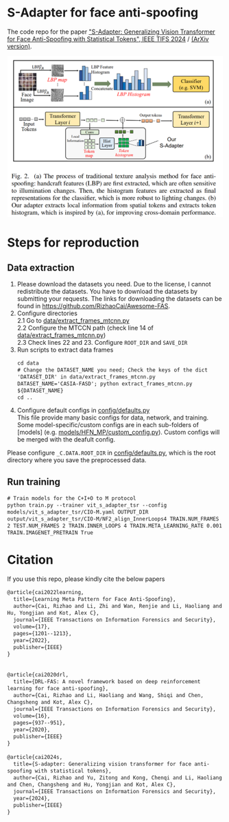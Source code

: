 # S-Adapter for face anti-spoofing
The code repo for the paper ["S-Adapter: Generalizing Vision Transformer for Face Anti-Spoofing with Statistical Tokens", IEEE TIFS 2024](https://ieeexplore.ieee.org/document/10577177)   /  [(ArXiv version)](https://arxiv.org/abs/2309.04038). 

![im](./img/s-adapter.png)
# Steps for reproduction
## Data extraction
1. Please download the datasets you need. Due to the license, I cannot redistribute the datasets. You have to download the datasets by submitting your requests. The links for downloading the datasets can be found in  https://github.com/RizhaoCai/Awesome-FAS.
2. Configure directories  
2.1 Go to [data/extract_frames_mtcnn.py](data/extract_frames_mtcnn.py)  
2.2 Configure the MTCCN path (check line 14 of [data/extract_frames_mtcnn.py](data/extract_frames_mtcnn.py))  
2.3 Check lines 22 and 23. Configure `ROOT_DIR` and `SAVE_DIR`  
3. Run scripts to extract data frames  
    ```shell
    cd data
    # Change the DATASET_NAME you need; Check the keys of the dict 'DATASET_DIR' in data/extract_frames_mtcnn.py
    DATASET_NAME='CASIA-FASD'; python extract_frames_mtcnn.py ${DATASET_NAME}
    cd ..
    ```
4. Configure default configs in [config/defaults.py](config/defaults.py)  
This file provide many basic configs for data, network, and training. Some model-specific/custom configs are in each sub-folders of [models] (e.g. [models/HFN_MP/custom_config.py](models/HFN_MP/custom_config.py)). Custom configs will be merged with the deafult config.

Please configure `_C.DATA.ROOT_DIR` in [config/defaults.py](config/defaults.py), which is the root directory where you save the preprocessed data.

## Run training

```shell
# Train models for the C+I+O to M protocol
python train.py --trainer vit_s_adapter_tsr --config models/vit_s_adapter_tsr/CIO-M.yaml OUTPUT_DIR output/vit_s_adapter_tsr/CIO-M/NF2_align_InnerLoops4 TRAIN.NUM_FRAMES 2 TEST.NUM_FRAMES 2 TRAIN.INNER_LOOPS 4 TRAIN.META_LEARNING_RATE 0.001 TRAIN.IMAGENET_PRETRAIN True 
```

# Citation
If you use this repo, please kindly cite the below papers
```
@article{cai2022learning,
  title={Learning Meta Pattern for Face Anti-Spoofing},
  author={Cai, Rizhao and Li, Zhi and Wan, Renjie and Li, Haoliang and Hu, Yongjian and Kot, Alex C},
  journal={IEEE Transactions on Information Forensics and Security},
  volume={17},
  pages={1201--1213},
  year={2022},
  publisher={IEEE}
}


@article{cai2020drl,
  title={DRL-FAS: A novel framework based on deep reinforcement learning for face anti-spoofing},
  author={Cai, Rizhao and Li, Haoliang and Wang, Shiqi and Chen, Changsheng and Kot, Alex C},
  journal={IEEE Transactions on Information Forensics and Security},
  volume={16},
  pages={937--951},
  year={2020},
  publisher={IEEE}
}

@article{cai2024s,
  title={S-adapter: Generalizing vision transformer for face anti-spoofing with statistical tokens},
  author={Cai, Rizhao and Yu, Zitong and Kong, Chenqi and Li, Haoliang and Chen, Changsheng and Hu, Yongjian and Kot, Alex C},
  journal={IEEE Transactions on Information Forensics and Security},
  year={2024},
  publisher={IEEE}
}


```